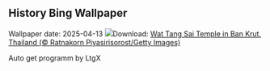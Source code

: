 ## History Bing Wallpaper
Wallpaper date: 2025-04-13
![](https://www.bing.com/th?id=OHR.ThailandPagodas_EN-GB5439908632_UHD.jpg&w=1000)Download: [Wat Tang Sai Temple in Ban Krut, Thailand (© Ratnakorn Piyasirisorost/Getty Images)](https://www.bing.com/th?id=OHR.ThailandPagodas_EN-GB5439908632_UHD.jpg)

Auto get programm by LtgX
